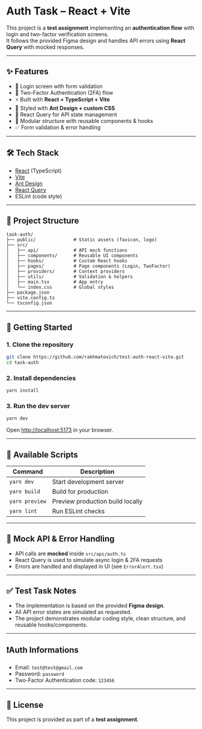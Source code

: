 # Auth Task – React + Vite

This project is a **test assignment** implementing an **authentication flow** with login and two-factor verification screens.  
It follows the provided Figma design and handles API errors using **React Query** with mocked responses.  

---

## ✨ Features

- 🔐 Login screen with form validation  
- 📲 Two-Factor Authentication (2FA) flow  
- ⚡ Built with **React + TypeScript + Vite**  
- 🎨 Styled with **Ant Design + custom CSS**  
- 🔄 React Query for API state management  
- 🧩 Modular structure with reusable components & hooks  
- ✅ Form validation & error handling  

---

## 🛠 Tech Stack

- [React](https://react.dev/) (TypeScript)  
- [Vite](https://vitejs.dev/)  
- [Ant Design](https://ant.design/)  
- [React Query](https://tanstack.com/query)  
- ESLint (code style)  

---

## 📂 Project Structure

```
task-auth/
├── public/              # Static assets (favicon, logo)
├── src/
│   ├── api/             # API mock functions
│   ├── components/      # Reusable UI components
│   ├── hooks/           # Custom React hooks
│   ├── pages/           # Page components (Login, TwoFactor)
│   ├── providers/       # Context providers
│   ├── utils/           # Validation & helpers
│   ├── main.tsx         # App entry
│   └── index.css        # Global styles
├── package.json
├── vite.config.ts
└── tsconfig.json
```

---

## 🚀 Getting Started

### 1. Clone the repository

```bash
git clone https://github.com/rakhmatovich/test-auth-react-vite.git
cd task-auth
```

### 2. Install dependencies

```bash
yarn install
```

### 3. Run the dev server

```bash
yarn dev
```

Open [http://localhost:5173](http://localhost:5173) in your browser.

---

## 📜 Available Scripts

| Command          | Description                       |
|------------------|-----------------------------------|
| `yarn dev`       | Start development server          |
| `yarn build`     | Build for production              |
| `yarn preview`   | Preview production build locally  |
| `yarn lint`      | Run ESLint checks                 |

---

## 🧪 Mock API & Error Handling

- API calls are **mocked** inside `src/api/auth.ts`  
- React Query is used to simulate async login & 2FA requests  
- Errors are handled and displayed in UI (see `ErrorAlert.tsx`)  

---

## ✅ Test Task Notes

- The implementation is based on the provided **Figma design**.  
- All API error states are simulated as requested.  
- The project demonstrates modular coding style, clean structure, and reusable hooks/components.  

---

## ❗️Auth Informations

- Email: `test@test@gmail.com`
- Password: `password`
- Two-Factor Authentication code: `123456`

---

## 📄 License

This project is provided as part of a **test assignment**.  
